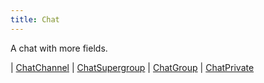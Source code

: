 ```yaml
---
title: Chat
---
```


A chat with more fields.

<div class="font-mono whitespace-pre"><span class="opacity-50">| </span><a href="/gh/types/chatchannel"  >ChatChannel</a><span class="opacity-50">
| </span><a href="/gh/types/chatsupergroup"  >ChatSupergroup</a><span class="opacity-50">
| </span><a href="/gh/types/chatgroup"  >ChatGroup</a><span class="opacity-50">
| </span><a href="/gh/types/chatprivate"  >ChatPrivate</a></div>


